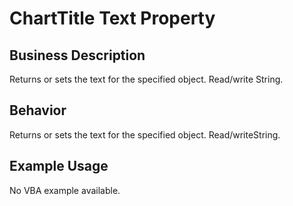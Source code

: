 # ChartTitle Text Property

## Business Description
Returns or sets the text for the specified object. Read/write String.

## Behavior
Returns or sets the text for the specified object. Read/writeString.

## Example Usage
No VBA example available.